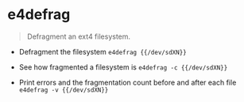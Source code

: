 # e4defrag
> Defragment an ext4 filesystem.

- Defragment the filesystem
`e4defrag {{/dev/sdXN}}`

- See how fragmented a filesystem is
`e4defrag -c {{/dev/sdXN}}`

- Print errors and the fragmentation count before and after each file
`e4defrag -v {{/dev/sdXN}}`
